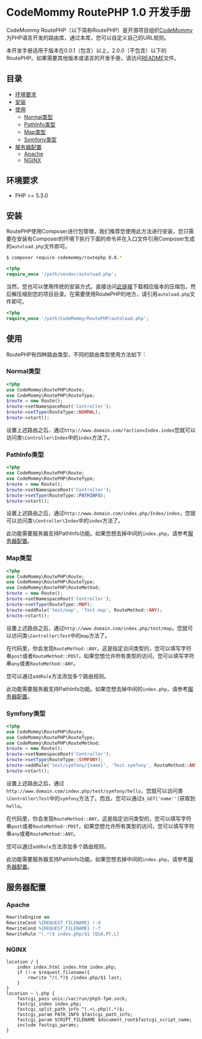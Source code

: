 # CodeMommy RoutePHP 1.0 开发手册

CodeMommy RoutePHP（以下简称RoutePHP）是开源项目组织[CodeMommy](http://www.codemommy.com)为PHP语言开发的路由库，通过本库，您可以自定义自己的URL规则。

本开发手册适用于版本在0.0.1（包含）以上，2.0.0（不包含）以下的RoutePHP。如果需要其他版本或语言的开发手册，请访问[README](../README.md)文件。

## 目录

- [环境要求](#环境要求)
- [安装](#安装)
- [使用](#使用)
  - [Normal类型](#Normal类型)
  - [PathInfo类型](#PathInfo类型)
  - [Map类型](#Map类型)
  - [Symfony类型](#Symfony类型)
- [服务器配置](#服务器配置)
  - [Apache](#Apache)
  - [NGINX](#NGINX)

## 环境要求

- PHP >= 5.3.0

## 安装

RoutePHP使用Composer进行包管理，我们推荐您使用此方法进行安装，您只需要在安装有Composer的环境下执行下面的命令并在入口文件引用Composer生成的`autoload.php`文件即可。

```bash
$ composer require codemommy/routephp 0.0.*
```

```php
<?php
require_once '/path/vendor/autoload.php';
```

当然，您也可以使用传统的安装方式。直接访问[此链接](https://github.com/CodeMommy/RoutePHP/releases)下载相应版本的压缩包，然后解压缩到您的项目目录。在需要使用RoutePHP的地方，请引用`autoload.php`文件即可。

```php
<?php
require_once '/path/CodeMommy/RoutePHP/autoload.php';
```

## 使用

RoutePHP有四种路由类型，不同的路由类型使用方法如下：

### Normal类型

```php
<?php
use CodeMommy\RoutePHP\Route;
use CodeMommy\RoutePHP\RouteType;
$route = new Route();
$route->setNamespaceRoot('Controller');
$route->setType(RouteType::NORMAL);
$route->start();
```

设置上述路由之后，通过`http://www.domain.com/?action=Index.index`您就可以访问类`\Controller\Index`中的`index`方法了。

### PathInfo类型

```php
<?php
use CodeMommy\RoutePHP\Route;
use CodeMommy\RoutePHP\RouteType;
$route = new Route();
$route->setNamespaceRoot('Controller');
$route->setType(RouteType::PATHINFO);
$route->start();
```

设置上述路由之后，通过`http://www.domain.com/index.php/Index/index`，您就可以访问类`\Controller\Index`中的`index`方法了。

此功能需要服务器支持PathInfo功能。如果您想去掉中间的`index.php`，请参考[服务器配置](#服务器配置)。

### Map类型

```php
<?php
use CodeMommy\RoutePHP\Route;
use CodeMommy\RoutePHP\RouteType;
use CodeMommy\RoutePHP\RouteMethod;
$route = new Route();
$route->setNamespaceRoot('Controller');
$route->setType(RouteType::MAP);
$route->addRule('test/map', 'Test.map', RouteMethod::ANY);
$route->start();
```

设置上述路由之后，通过`http://www.domain.com/index.php/test/map`，您就可以访问类`\Controller\Test`中的`map`方法了。

在代码里，你会发现`RouteMethod::ANY`，这是指定访问类型的，您可以填写字符串`post`或者`RouteMethod::POST`，如果您想允许所有类型的访问，您可以填写字符串`any`或者`RouteMethod::ANY`。

您可以通过`addRule`方法添加多个路由规则。

此功能需要服务器支持PathInfo功能。如果您想去掉中间的`index.php`，请参考[服务器配置](#服务器配置)。

### Symfony类型

```php
<?php
use CodeMommy\RoutePHP\Route;
use CodeMommy\RoutePHP\RouteType;
use CodeMommy\RoutePHP\RouteMethod;
$route = new Route();
$route->setNamespaceRoot('Controller');
$route->setType(RouteType::SYMFONY);
$route->addRule('test/symfony/{name}', 'Test.symfony', RouteMethod::ANY);
$route->start();
```

设置上述路由之后，通过`http://www.domain.com/index.php/test/symfony/hello`，您就可以访问类`\Controller\Test`中的`symfony`方法了。而且，您可以通过`$_GET['name'']`获取到`hello`。

在代码里，你会发现`RouteMethod::ANY`，这是指定访问类型的，您可以填写字符串`post`或者`RouteMethod::POST`，如果您想允许所有类型的访问，您可以填写字符串`any`或者`RouteMethod::ANY`。

您可以通过`addRule`方法添加多个路由规则。

此功能需要服务器支持PathInfo功能。如果您想去掉中间的`index.php`，请参考[服务器配置](#服务器配置)。

## 服务器配置

### Apache

```Apache
RewriteEngine on
RewriteCond %{REQUEST_FILENAME} !-d
RewriteCond %{REQUEST_FILENAME} !-f
RewriteRule ^(.*)$ index.php/$1 [QSA,PT,L]
```

### NGINX

```Nginx
location / {
    index index.html index.htm index.php;
    if (!-e $request_filename){
        rewrite ^/(.*)$ /index.php/$1 last;
    }
}
location ~ \.php {
    fastcgi_pass unix:/var/run/php5-fpm.sock;
    fastcgi_index index.php;
    fastcgi_split_path_info ^(.+\.php)(.*)$;
    fastcgi_param PATH_INFO $fastcgi_path_info;
    fastcgi_param SCRIPT_FILENAME $document_root$fastcgi_script_name;
    include fastcgi_params;
}
```